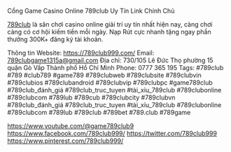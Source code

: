 Cổng Game Casino Online 789club Uy Tín Link Chính Chủ

[789club](https://789club999.com/) là sân chơi casino online giải trí uy tín nhất hiện nay, càng chơi càng có cơ hội kiếm tiền mỗi ngày. Nạp Rút cực nhanh tặng ngay phần thưởng 300K+ đăng ký tài khoản.

Thông tin
Website: https://789club999.com/
Email: 789clubgame1315a@gmail.com
Địa chỉ: 730/105 Lê Đức Thọ phường 15 quận Gò Vấp Thành phố Hồ Chí Minh
Phone: 0777 365 195
Tags: #789club #789 #club789 #game789 #789clubweb #789clubsite #789clubvin #789clubios #789clubandroid #789clubvip #789clubpc #game789club #789club_đánh_giá #789club_truc_tuyen #tài_xỉu_789club #789clubonline #789clubcom #789lub #789cub #789clubcity
#789clubvn #789club_đánh_giá #789club_truc_tuyen #tài_xỉu_789club #789clubonline #789clubcom #789lub #789club #789bet #789.club #789game 

https://www.youtube.com/@game789club9
https://www.facebook.com/789club999/
https://twitter.com/789club999
https://www.pinterest.com/789club999/
